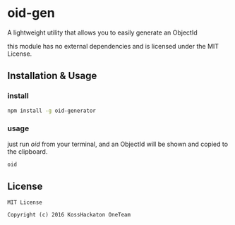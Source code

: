 # oid-gen

A lightweight utility that allows you to easily generate an ObjectId

this module has no external dependencies and is licensed under the MIT License.

## Installation & Usage

### install

```sh
npm install -g oid-generator
```

### usage

just run _oid_ from your terminal, and an ObjectId will be shown and copied to the clipboard.

```sh
oid
```

## License

```
MIT License

Copyright (c) 2016 KossHackaton OneTeam
```
